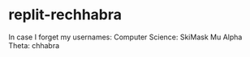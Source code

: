 # replit-rechhabra
In case I forget my usernames:
Computer Science: SkiMask
Mu Alpha Theta: chhabra

